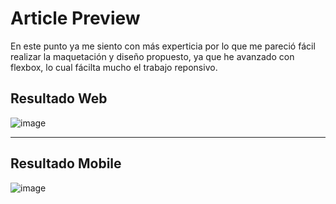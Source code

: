 # Article Preview
En este punto ya me siento con más experticia por lo que me pareció fácil realizar la maquetación y diseño propuesto, ya que he avanzado con flexbox, lo cual fácilta mucho el trabajo reponsivo. 

## Resultado Web
![image](https://user-images.githubusercontent.com/90514403/143260984-5c7ea4ef-279d-4ce6-a0b4-3e821d018a2d.png)
****
## Resultado Mobile

![image](https://user-images.githubusercontent.com/90514403/143261192-57551b87-0e3b-493d-87ad-0ee3dec97d5e.png)
